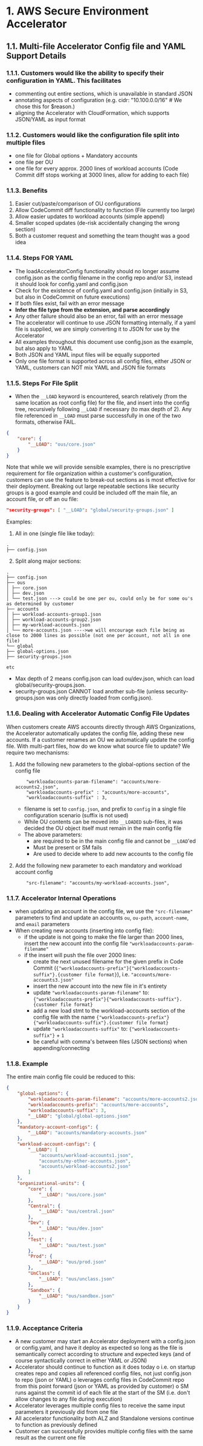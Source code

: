 # 1. AWS Secure Environment Accelerator

## 1.1. **Multi-file Accelerator Config file and YAML Support Details**

### 1.1.1. Customers would like the ability to specify their configuration in YAML. This facilitates

-   commenting out entire sections, which is unavailable in standard JSON
-   annotating aspects of configuration (e.g. cidr: "10.100.0.0/16" # We chose this for \$reason.)
-   aligning the Accelerator with CloudFormation, which supports JSON/YAML as input format

### 1.1.2. Customers would like the configuration file split into multiple files

-   one file for Global options + Mandatory accounts
-   one file per OU
-   one file for every approx. 2000 lines of workload accounts (Code Commit diff stops working at 3000 lines, allow for adding to each file)

### 1.1.3. Benefits

1. Easier cut/paste/comparison of OU configurations
2. Allow CodeCommit diff functionality to function (File currently too large)
3. Allow easier updates to workload accounts (simple append)
4. Smaller scoped updates (de-risk accidentally changing the wrong section)
5. Both a customer request and something the team thought was a good idea

### 1.1.4. Steps FOR YAML

-   The loadAcceleratorConfig functionality should no longer assume config.json as the config filename in the config repo and/or S3, instead it should look for config.yaml and config.json
-   Check for the existence of config.yaml and config.json (initially in S3, but also in CodeCommit on future executions)
-   If both files exist, fail with an error message
-   **Infer the file type from the extension, and parse accordingly**
-   Any other failure should also be an error, fail with an error message
-   The accelerator will continue to use JSON formatting internally, if a yaml file is supplied, we are simply converting it to JSON for use by the Accelerator
-   All examples throughout this document use config.json as the example, but also apply to YAML
-   Both JSON and YAML input files will be equally supported
-   Only one file format is supported across all config files, either JSON or YAML, customers can NOT mix YAML and JSON file formats

### 1.1.5. Steps For File Split

-   When the `__LOAD` keyword is encountered, search relatively (from the same location as root config file) for the file, and insert into the config tree, recursively following `__LOAD` if necessary (to max depth of 2). Any file referenced in `__LOAD` must parse successfully in one of the two formats, otherwise FAIL.

```json
{
    "core": {
        "__LOAD": "ous/core.json"
    }
}
```

Note that while we will provide sensible examples, there is no prescriptive requirement for file organization within a customer's configuration, customers can use the feature to break-out sections as is most effective for their deployment. Breaking out large repeatable sections like security groups is a good example and could be included off the main file, an account file, or off an ou file:

```json
"security-groups": [ "__LOAD": "global/security-groups.json" ]
```

Examples:

1. All in one (single file like today):

```
.
├── config.json
```

2. Split along major sections:

```
.
├── config.json
├── ous
│ ├── core.json
│ ├── dev.json
│ └── test.json ---> could be one per ou, could only be for some ou's as determined by customer
├── accounts
│ ├── workload-accounts-group1.json
│ ├── workload-accounts-group2.json
│ ├── my-workload-accounts.json
│ └── more-accounts.json ---->we will encourage each file being as close to 2000 lines as possible (not one per account, not all in one file)
└── global
├── global-options.json
├── security-groups.json

etc
```

-   Max depth of 2 means config.json can load ou/dev.json, which can load global/security-groups.json.
-   security-groups.json CANNOT load another sub-file (unless security-groups.json was only directly loaded from config.json).

### 1.1.6. Dealing with Accelerator Automatic Config File Updates

When customers create AWS accounts directly through AWS Organizations, the Accelerator automatically updates the config file, adding these new accounts. If a customer renames an OU we automatically update the config file. With multi-part files, how do we know what source file to update? We require two mechanisms:

1. Add the following new parameters to the global-options section of the config file

    ```
        "workloadaccounts-param-filename": "accounts/more-accounts2.json",
        "workloadaccounts-prefix" : "accounts/more-accounts",
        "workloadaccounts-suffix" : 3,
    ```

    - filename is set to `config.json`, and prefix to `config` in a single file configuration scenario (suffix is not used)
    - While OU contents can be moved into `__LOADED` sub-files, it was decided the OU object itself must remain in the main config file
    - The above parameters:
        - are required to be in the main config file and cannot be `__LOAD`'ed
        - Must be present or SM fails
        - Are used to decide where to add new accounts to the config file

2. Add the following new parameter to each mandatory and workload account config

    ```
        "src-filename": "accounts/my-workload-accounts.json",
    ```

### 1.1.7. Accelerator Internal Operations

-   when updating an account in the config file, we use the `"src-filename"` parameters to find and update an accounts `ou`, `ou-path`, `account-name`, and `email` parameters
-   When creating new accounts (inserting into config file):
    -   if the update is not going to make the file larger than 2000 lines, insert the new account into the config file `"workloadaccounts-param-filename"`
    -   if the insert will push the file over 2000 lines:
        -   create the next unused filename for the given prefix in Code Commit (`{"workloadaccounts-prefix"}{"workloadaccounts-suffix"}.{customer file format}`), i.e. `"accounts/more-accounts3.json"`
        -   insert the new account into the new file in it's entirety
        -   update `"workloadaccounts-param-filename"` to: `{"workloadaccounts-prefix"}{"workloadaccounts-suffix"}.{customer file format}`
        -   add a new load stmt to the workload-accounts section of the config file with the name `{"workloadaccounts-prefix"}{"workloadaccounts-suffix"}.{customer file format}`
        -   update `"workloadaccounts-suffix"` to: `{"workloadaccounts-suffix"}` + `1`
        -   be careful with comma's between files (JSON sections) when appending/connecting

### 1.1.8. Example

The entire main config file could be reduced to this:

```json
{
    "global-options": {
        "workloadaccounts-param-filename": "accounts/more-accounts2.json",
        "workloadaccounts-prefix": "accounts/more-accounts",
        "workloadaccounts-suffix": 3,
        "__LOAD": "global/global-options.json"
    },
    "mandatory-account-configs": {
        "__LOAD": "accounts/mandatory-accounts.json"
    },
    "workload-account-configs": {
        "__LOAD": [
            "accounts/workload-accounts1.json",
            "accounts/my-other-accounts.json",
            "accounts/workload-accounts2.json"
        ]
    },
    "organizational-units": {
        "core": {
            "__LOAD": "ous/core.json"
        },
        "Central": {
            "__LOAD": "ous/central.json"
        },
        "Dev": {
            "__LOAD": "ous/dev.json"
        },
        "Test": {
            "__LOAD": "ous/test.json"
        },
        "Prod": {
            "__LOAD": "ous/prod.json"
        },
        "UnClass": {
            "__LOAD": "ous/unclass.json"
        },
        "Sandbox": {
            "__LOAD": "ous/sandbox.json"
        }
    }
}
```

### 1.1.9. Acceptance Criteria

-   A new customer may start an Accelerator deployment with a config.json or config.yaml, and have it deploy as expected so long as the file is semantically correct according to structure and expected keys (and of course syntactically correct in either YAML or JSON)
-   Accelerator should continue to function as it does today
    o i.e. on startup creates repo and copies all referenced config files, not just config.json to repo (json or YAML)
    o leverages config files in CodeCommit repo from this point forward (json or YAML as provided by customer)
    o SM runs against the commit id of each file at the start of the SM (i.e. don't allow changes to any file during execution)
-   Accelerator leverages multiple config files to receive the same input parameters it previously did from one file
-   All accelerator functionality both ALZ and Standalone versions continue to function as previously defined
-   Customer can successfully provides multiple config files with the same result as the current one file
